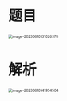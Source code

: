 # 题目

<img src="https://cvp.oss-cn-shanghai.aliyuncs.com/picgo/202308101310434.png" alt="image-20230810131026378" style="zoom:50%;" />



# 解析

<img src="https://cvp.oss-cn-shanghai.aliyuncs.com/picgo/202308101419638.png" alt="image-20230810141954504" style="zoom:50%;" />



# 